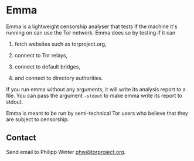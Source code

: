 # Emma

Emma is a lightweight censorship analyser that tests if the machine it's running
on can use the Tor network.  Emma does so by testing if it can

1. fetch websites such as torproject.org,

2. connect to Tor relays,

3. connect to default bridges,

4. and connect to directory authorities.

If you run emma without any arguments, it will write its analysis report to a
file.  You can pass the argument `-stdout` to make emma write its report to
stdout.

Emma is meant to be run by semi-technical Tor users who believe that they are
subject to censorship.

## Contact

Send email to Philipp Winter <phw@torproject.org>.
